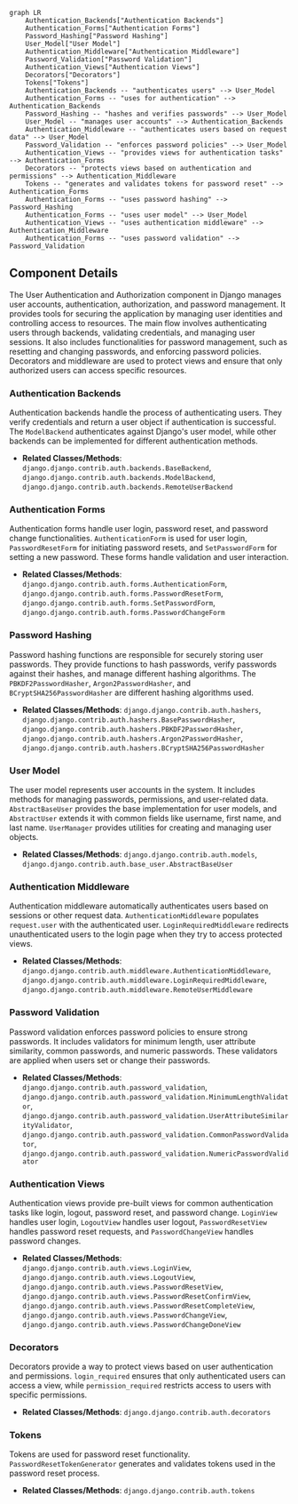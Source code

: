 ```mermaid
graph LR
    Authentication_Backends["Authentication Backends"]
    Authentication_Forms["Authentication Forms"]
    Password_Hashing["Password Hashing"]
    User_Model["User Model"]
    Authentication_Middleware["Authentication Middleware"]
    Password_Validation["Password Validation"]
    Authentication_Views["Authentication Views"]
    Decorators["Decorators"]
    Tokens["Tokens"]
    Authentication_Backends -- "authenticates users" --> User_Model
    Authentication_Forms -- "uses for authentication" --> Authentication_Backends
    Password_Hashing -- "hashes and verifies passwords" --> User_Model
    User_Model -- "manages user accounts" --> Authentication_Backends
    Authentication_Middleware -- "authenticates users based on request data" --> User_Model
    Password_Validation -- "enforces password policies" --> User_Model
    Authentication_Views -- "provides views for authentication tasks" --> Authentication_Forms
    Decorators -- "protects views based on authentication and permissions" --> Authentication_Middleware
    Tokens -- "generates and validates tokens for password reset" --> Authentication_Forms
    Authentication_Forms -- "uses password hashing" --> Password_Hashing
    Authentication_Forms -- "uses user model" --> User_Model
    Authentication_Views -- "uses authentication middleware" --> Authentication_Middleware
    Authentication_Forms -- "uses password validation" --> Password_Validation
```

## Component Details

The User Authentication and Authorization component in Django manages user accounts, authentication, authorization, and password management. It provides tools for securing the application by managing user identities and controlling access to resources. The main flow involves authenticating users through backends, validating credentials, and managing user sessions. It also includes functionalities for password management, such as resetting and changing passwords, and enforcing password policies. Decorators and middleware are used to protect views and ensure that only authorized users can access specific resources.

### Authentication Backends
Authentication backends handle the process of authenticating users. They verify credentials and return a user object if authentication is successful. The `ModelBackend` authenticates against Django's user model, while other backends can be implemented for different authentication methods.
- **Related Classes/Methods**: `django.django.contrib.auth.backends.BaseBackend`, `django.django.contrib.auth.backends.ModelBackend`, `django.django.contrib.auth.backends.RemoteUserBackend`

### Authentication Forms
Authentication forms handle user login, password reset, and password change functionalities. `AuthenticationForm` is used for user login, `PasswordResetForm` for initiating password resets, and `SetPasswordForm` for setting a new password. These forms handle validation and user interaction.
- **Related Classes/Methods**: `django.django.contrib.auth.forms.AuthenticationForm`, `django.django.contrib.auth.forms.PasswordResetForm`, `django.django.contrib.auth.forms.SetPasswordForm`, `django.django.contrib.auth.forms.PasswordChangeForm`

### Password Hashing
Password hashing functions are responsible for securely storing user passwords. They provide functions to hash passwords, verify passwords against their hashes, and manage different hashing algorithms. The `PBKDF2PasswordHasher`, `Argon2PasswordHasher`, and `BCryptSHA256PasswordHasher` are different hashing algorithms used.
- **Related Classes/Methods**: `django.django.contrib.auth.hashers`, `django.django.contrib.auth.hashers.BasePasswordHasher`, `django.django.contrib.auth.hashers.PBKDF2PasswordHasher`, `django.django.contrib.auth.hashers.Argon2PasswordHasher`, `django.django.contrib.auth.hashers.BCryptSHA256PasswordHasher`

### User Model
The user model represents user accounts in the system. It includes methods for managing passwords, permissions, and user-related data. `AbstractBaseUser` provides the base implementation for user models, and `AbstractUser` extends it with common fields like username, first name, and last name. `UserManager` provides utilities for creating and managing user objects.
- **Related Classes/Methods**: `django.django.contrib.auth.models`, `django.django.contrib.auth.base_user.AbstractBaseUser`

### Authentication Middleware
Authentication middleware automatically authenticates users based on sessions or other request data. `AuthenticationMiddleware` populates `request.user` with the authenticated user. `LoginRequiredMiddleware` redirects unauthenticated users to the login page when they try to access protected views.
- **Related Classes/Methods**: `django.django.contrib.auth.middleware.AuthenticationMiddleware`, `django.django.contrib.auth.middleware.LoginRequiredMiddleware`, `django.django.contrib.auth.middleware.RemoteUserMiddleware`

### Password Validation
Password validation enforces password policies to ensure strong passwords. It includes validators for minimum length, user attribute similarity, common passwords, and numeric passwords. These validators are applied when users set or change their passwords.
- **Related Classes/Methods**: `django.django.contrib.auth.password_validation`, `django.django.contrib.auth.password_validation.MinimumLengthValidator`, `django.django.contrib.auth.password_validation.UserAttributeSimilarityValidator`, `django.django.contrib.auth.password_validation.CommonPasswordValidator`, `django.django.contrib.auth.password_validation.NumericPasswordValidator`

### Authentication Views
Authentication views provide pre-built views for common authentication tasks like login, logout, password reset, and password change. `LoginView` handles user login, `LogoutView` handles user logout, `PasswordResetView` handles password reset requests, and `PasswordChangeView` handles password changes.
- **Related Classes/Methods**: `django.django.contrib.auth.views.LoginView`, `django.django.contrib.auth.views.LogoutView`, `django.django.contrib.auth.views.PasswordResetView`, `django.django.contrib.auth.views.PasswordResetConfirmView`, `django.django.contrib.auth.views.PasswordResetCompleteView`, `django.django.contrib.auth.views.PasswordChangeView`, `django.django.contrib.auth.views.PasswordChangeDoneView`

### Decorators
Decorators provide a way to protect views based on user authentication and permissions. `login_required` ensures that only authenticated users can access a view, while `permission_required` restricts access to users with specific permissions.
- **Related Classes/Methods**: `django.django.contrib.auth.decorators`

### Tokens
Tokens are used for password reset functionality. `PasswordResetTokenGenerator` generates and validates tokens used in the password reset process.
- **Related Classes/Methods**: `django.django.contrib.auth.tokens`
